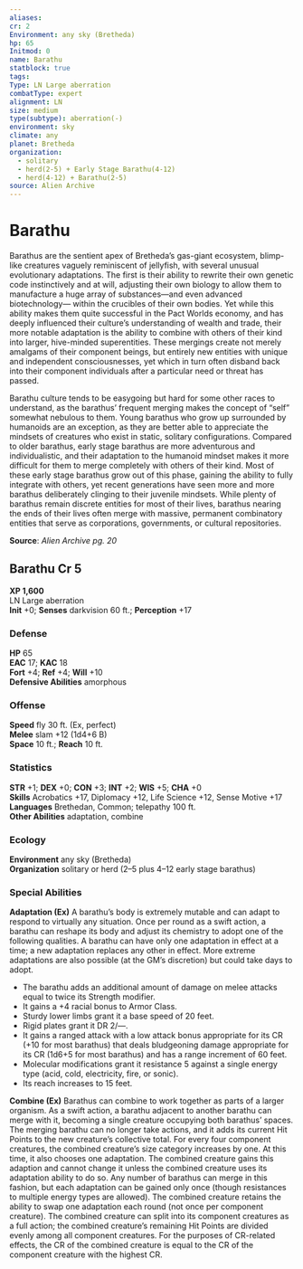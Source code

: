 ```yaml
---
aliases: 
cr: 2
Environment: any sky (Bretheda)
hp: 65
Initmod: 0
name: Barathu
statblock: true
tags: 
Type: LN Large aberration
combatType: expert
alignment: LN
size: medium
type(subtype): aberration(-)
environment: sky
climate: any
planet: Bretheda
organization:
  - solitary
  - herd(2-5) + Early Stage Barathu(4-12)
  - herd(4-12) + Barathu(2-5)
source: Alien Archive
---
```


# Barathu

Barathus are the sentient apex of Bretheda’s gas-giant ecosystem, blimp-like creatures vaguely reminiscent of jellyfish, with several unusual evolutionary adaptations. The first is their ability to rewrite their own genetic code instinctively and at will, adjusting their own biology to allow them to manufacture a huge array of substances—and even advanced biotechnology— within the crucibles of their own bodies. Yet while this ability makes them quite successful in the Pact Worlds economy, and has deeply influenced their culture’s understanding of wealth and trade, their more notable adaptation is the ability to combine with others of their kind into larger, hive-minded superentities. These mergings create not merely amalgams of their component beings, but entirely new entities with unique and independent consciousnesses, yet which in turn often disband back into their component individuals after a particular need or threat has passed.

Barathu culture tends to be easygoing but hard for some other races to understand, as the barathus’ frequent merging makes the concept of “self” somewhat nebulous to them. Young barathus who grow up surrounded by humanoids are an exception, as they are better able to appreciate the mindsets of creatures who exist in static, solitary configurations. Compared to older barathus, early stage barathus are more adventurous and individualistic, and their adaptation to the humanoid mindset makes it more difficult for them to merge completely with others of their kind. Most of these early stage barathus grow out of this phase, gaining the ability to fully integrate with others, yet recent generations have seen more and more barathus deliberately clinging to their juvenile mindsets. While plenty of barathus remain discrete entities for most of their lives, barathus nearing the ends of their lives often merge with massive, permanent combinatory entities that serve as corporations, governments, or cultural repositories.

**Source**:  _Alien Archive pg. 20_

## Barathu Cr 5

**XP 1,600**  
LN Large aberration  
**Init** +0; **Senses** darkvision 60 ft.; **Perception** +17  

### Defense

**HP** 65  
**EAC** 17; **KAC** 18  
**Fort** +4; **Ref** +4; **Will** +10  
**Defensive Abilities** amorphous  

### Offense

**Speed** fly 30 ft. (Ex, perfect)  
**Melee** slam +12 (1d4+6 B)  
**Space** 10 ft.; **Reach** 10 ft.

### Statistics

**STR** +1; **DEX** +0; **CON** +3; **INT** +2; **WIS** +5; **CHA** +0  
**Skills** Acrobatics +17, Diplomacy +12, Life Science +12, Sense Motive +17  
**Languages** Brethedan, Common; telepathy 100 ft.  
**Other Abilities** adaptation, combine

### Ecology

**Environment** any sky (Bretheda)  
**Organization** solitary or herd (2–5 plus 4–12 early stage barathus)

### Special Abilities

**Adaptation (Ex)** A barathu’s body is extremely mutable and can adapt to respond to virtually any situation. Once per round as a swift action, a barathu can reshape its body and adjust its chemistry to adopt one of the following qualities. A barathu can have only one adaptation in effect at a time; a new adaptation replaces any other in effect. More extreme adaptations are also possible (at the GM’s discretion) but could take days to adopt.

-   The barathu adds an additional amount of damage on melee attacks equal to twice its Strength modifier.
-   It gains a +4 racial bonus to Armor Class.
-   Sturdy lower limbs grant it a base speed of 20 feet.
-   Rigid plates grant it DR 2/—.
-   It gains a ranged attack with a low attack bonus appropriate for its CR (+10 for most barathus) that deals bludgeoning damage appropriate for its CR (1d6+5 for most barathus) and has a range increment of 60 feet.
-   Molecular modifications grant it resistance 5 against a single energy type (acid, cold, electricity, fire, or sonic).
-   Its reach increases to 15 feet.

**Combine (Ex)** Barathus can combine to work together as parts of a larger organism. As a swift action, a barathu adjacent to another barathu can merge with it, becoming a single creature occupying both barathus’ spaces. The merging barathu can no longer take actions, and it adds its current Hit Points to the new creature’s collective total. For every four component creatures, the combined creature’s size category increases by one. At this time, it also chooses one adaptation. The combined creature gains this adaption and cannot change it unless the combined creature uses its adaptation ability to do so. Any number of barathus can merge in this fashion, but each adaptation can be gained only once (though resistances to multiple energy types are allowed). The combined creature retains the ability to swap one adaptation each round (not once per component creature). The combined creature can split into its component creatures as a full action; the combined creature’s remaining Hit Points are divided evenly among all component creatures. For the purposes of CR-related effects, the CR of the combined creature is equal to the CR of the component creature with the highest CR.




